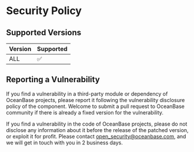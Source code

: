# Security Policy

## Supported Versions

| Version |     Supported      |
|---------|--------------------|
| ALL     | :white_check_mark: |

## Reporting a Vulnerability

If you find a vulnerability in a third-party module or dependency of OceanBase projects, please report it following the vulnerability disclosure policy of the component. Welcome to submit a pull request to OceanBase community if there is already a fixed version for the vulnerability.

If you find a vulnerability in the code of OceanBase projects, please do not disclose any information about it before the release of the patched version, or exploit it for profit. Please contact open_security@oceanbase.com, and we will get in touch with you in 2 business days.

